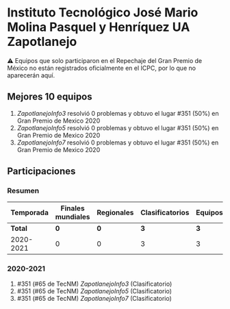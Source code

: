 # Instituto Tecnológico José Mario Molina Pasquel y Henríquez UA Zapotlanejo

:warning: Equipos que solo participaron en el Repechaje del Gran Premio de México no están registrados oficialmente en el ICPC, por lo que no aparecerán aquí.

## Mejores 10 equipos

1. _ZapotlanejoInfo3_ resolvió 0 problemas y obtuvo el lugar #351 (50%) en Gran Premio de Mexico 2020
1. _ZapotlanejoInfo5_ resolvió 0 problemas y obtuvo el lugar #351 (50%) en Gran Premio de Mexico 2020
1. _ZapotlanejoInfo7_ resolvió 0 problemas y obtuvo el lugar #351 (50%) en Gran Premio de Mexico 2020

## Participaciones

### Resumen

| Temporada | Finales mundiales | Regionales | Clasificatorios | Equipos |
| --- | --- | --- | --- | --- |
| **Total** | **0** | **0** | **3** | **3** |
| 2020-2021 | 0 | 0 | 3 | 3 |

### 2020-2021

1. #351 (#65 de TecNM) _ZapotlanejoInfo3_ (Clasificatorio)
1. #351 (#65 de TecNM) _ZapotlanejoInfo5_ (Clasificatorio)
1. #351 (#65 de TecNM) _ZapotlanejoInfo7_ (Clasificatorio)



